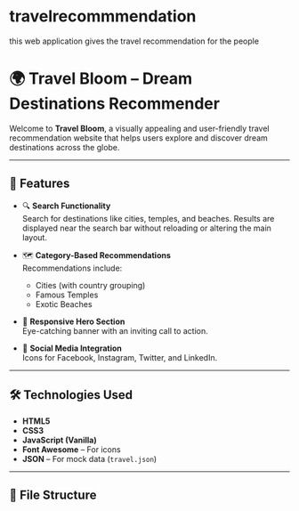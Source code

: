 # travelrecommmendation
this web application gives the travel recommendation for the people  
# 🌍 Travel Bloom – Dream Destinations Recommender

Welcome to **Travel Bloom**, a visually appealing and user-friendly travel recommendation website that helps users explore and discover dream destinations across the globe.

---

## 🚀 Features

- 🔍 **Search Functionality**  
  Search for destinations like cities, temples, and beaches. Results are displayed near the search bar without reloading or altering the main layout.

- 🗺️ **Category-Based Recommendations**  
  Recommendations include:
  - Cities (with country grouping)
  - Famous Temples
  - Exotic Beaches

- 🎯 **Responsive Hero Section**  
  Eye-catching banner with an inviting call to action.

- 📱 **Social Media Integration**  
  Icons for Facebook, Instagram, Twitter, and LinkedIn.

---

## 🛠️ Technologies Used

- **HTML5**
- **CSS3**
- **JavaScript (Vanilla)**
- **Font Awesome** – For icons
- **JSON** – For mock data (`travel.json`)

---

## 📂 File Structure

